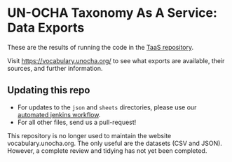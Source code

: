 # UN-OCHA Taxonomy As A Service: Data Exports

These are the results of running the code in the [TaaS repository](https://github.com/UN-OCHA/taas).

Visit https://vocabulary.unocha.org/ to see what exports are available, their sources, and further information.

## Updating this repo

- For updates to the `json` and `sheets` directories, please use our [automated jenkins workflow](docs/workflow.md).
- For all other files, send us a pull-request!

This repository is no longer used to maintain the website vocabulary.unocha.org. The only useful are the datasets (CSV and JSON). However, a complete review and tidying has not yet been completed.
